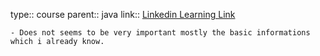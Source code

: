 type:: course
parent:: java
link:: [Linkedin Learning Link](https://www.linkedin.com/learning/java-8-essential-training/is-this-course-for-you?autoSkip=true&contextUrn=urn%3Ali%3AlyndaLearningPath%3A1~AAAAAAAfGGw%3D1905012&resume=false&u=2037868)

	- Does not seems to be very important mostly the basic informations which i already know.